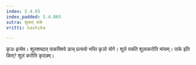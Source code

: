 ```yaml
---
index: 5.4.65
index_padded: 5.4.065
sutra: शूलात् पाके
vritti: kashika

---
```

कृञः इत्येव। शूलशब्दात् पाकविषये डाच् प्रत्ययो भव्ति कृञो योगे। शूले पचति शूलाकरोति मांसम्। पाके इति किम्? शूलं करोति कृदन्नम्।